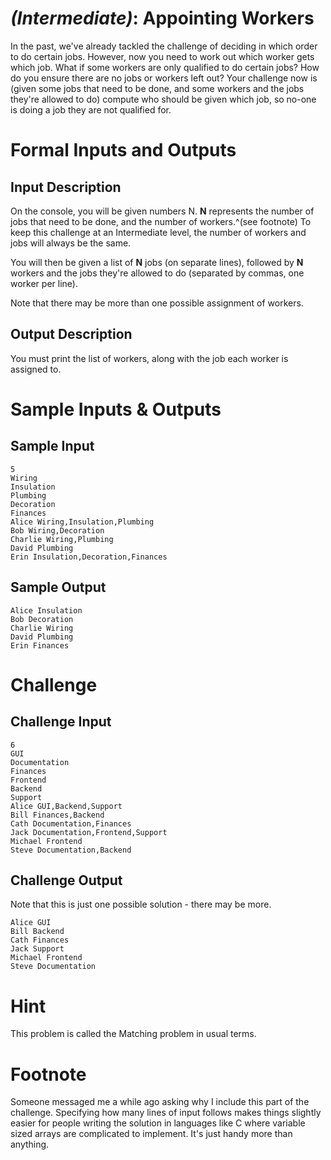 # [](#IntermediateIcon) _(Intermediate)_: Appointing Workers

In the past, we've already tackled the challenge of deciding in which order to do certain jobs. However, now you need to work out which worker gets which job. What if some workers are only qualified to do certain jobs? How do you ensure there are no jobs or workers left out? Your challenge now is (given some jobs that need to be done, and some workers and the jobs they're allowed to do) compute who should be given which job, so no-one is doing a job they are not qualified for.

# Formal Inputs and Outputs

## Input Description

On the console, you will be given numbers N. **N** represents the number of jobs that need to be done, and the number of workers.^(see footnote) To keep this challenge at an Intermediate level, the number of workers and jobs will always be the same.

You will then be given a list of **N** jobs (on separate lines), followed by **N** workers and the jobs they're allowed to do (separated by commas, one worker per line).

Note that there may be more than one possible assignment of workers.

## Output Description

You must print the list of workers, along with the job each worker is assigned to.

# Sample Inputs & Outputs

## Sample Input

	5
	Wiring
	Insulation
	Plumbing
	Decoration
	Finances
	Alice Wiring,Insulation,Plumbing
	Bob Wiring,Decoration
	Charlie Wiring,Plumbing
	David Plumbing
	Erin Insulation,Decoration,Finances

## Sample Output

	Alice Insulation
	Bob Decoration
	Charlie Wiring
	David Plumbing
	Erin Finances

# Challenge

## Challenge Input

	6
	GUI
	Documentation
	Finances
	Frontend
	Backend
	Support
	Alice GUI,Backend,Support
	Bill Finances,Backend
	Cath Documentation,Finances
	Jack Documentation,Frontend,Support
	Michael Frontend
	Steve Documentation,Backend
	
## Challenge Output

Note that this is just one possible solution - there may be more.

	Alice GUI
	Bill Backend
	Cath Finances
	Jack Support
	Michael Frontend
	Steve Documentation
	
# Hint

This problem is called the Matching problem in usual terms.

# Footnote

Someone messaged me a while ago asking why I include this part of the challenge. Specifying how many lines of input follows makes things slightly easier for people writing the solution in languages like C where variable sized arrays are complicated to implement. It's just handy more than anything.